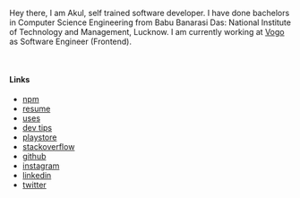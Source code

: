 Hey there, I am Akul, self trained software developer. I have done bachelors in Computer Science Engineering from Babu Banarasi Das: National Institute of Technology and Management, Lucknow. I am currently working at <a href='https://vogo.in/' target='_blank'>Vogo</a> as Software Engineer (Frontend).

<br />

#### Links

<ul>
<li><a href="https://www.npmjs.com/~akulsr0" target="_blank">npm</a></li>
<li><a href="/resume.pdf" target="_blank">resume</a></li>
<li><a href="/uses">uses</a></li>
<li><a href="/dev-tips">dev tips</a></li>
<li><a href="https://play.google.com/store/apps/developer?id=Akul+Srivastava" target="_blank">playstore</a></li>
<li><a href="/stackoverflow">stackoverflow</a></li>
<li><a href="/github">github</a></li>
<li><a href="/instagram">instagram</a></li>
<li><a href="/linkedin">linkedin</a></li>
<li><a href="/twitter">twitter</a></li>
</ul>
